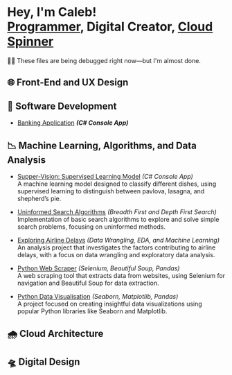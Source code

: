 <h1>Hey, I'm Caleb! <br/><a href="">Programmer</a>, <a /">Digital Creator</a>, <a href="">Cloud Spinner</a></h1>

<p>👨‍🔧 These files are being debugged right now—but I'm almost done.</p>

<h2>🌐 Front-End and UX Design</h2>

<h2>💾 Software Development</h2>

- <a href="https://github.com/Seecougsy/Banking-Console-Application">Banking Application</a> <b><i>(C# Console App)</b></i>

<h2>📉 Machine Learning, Algorithms, and Data Analysis</h2>

- [Supper-Vision: Supervised Learning Model](https://github.com/Seecougsy/FastAI-Image-Classifier) *(C# Console App)*  
  A machine learning model designed to classify different dishes, using supervised learning to distinguish between pavlova, lasagna, and shepherd’s pie.

- [Uninformed Search Algorithms](https://github.com/Seecougsy/Search-Algorithms/blob/master/Solution_Notebook.ipynb) *(Breadth First and Depth First Search)*  
  Implementation of basic search algorithms to explore and solve simple search problems, focusing on uninformed methods.

- [Exploring Airline Delays](https://github.com/Seecougsy/Data-Science-Project) *(Data Wrangling, EDA, and Machine Learning)*  
  An analysis project that investigates the factors contributing to airline delays, with a focus on data wrangling and exploratory data analysis.

- [Python Web Scraper](https://github.com/Seecougsy/Web-Scraper/blob/main/Caleb_Cougle_A2.ipyn) *(Selenium, Beautiful Soup, Pandas)*  
  A web scraping tool that extracts data from websites, using Selenium for navigation and Beautiful Soup for data extraction.

- [Python Data Visualisation](https://github.com/Seecougsy/Data-Visualisation) *(Seaborn, Matplotlib, Pandas)*  
  A project focused on creating insightful data visualizations using popular Python libraries like Seaborn and Matplotlib.



<h2>🌧️ Cloud Architecture</h2>



<h2>🛸 Digital Design</h2>

